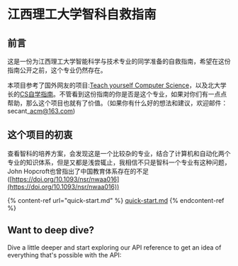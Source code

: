 # 江西理工大学智科自救指南

## 前言

&#x20;   这是一份为江西理工大学智能科学与技术专业的同学准备的自救指南，希望在这份指南公开之前，这个专业仍然存在。

&#x20;   本项目参考了国外网友的项目:[Teach yourself Computer Science](https://teachyourselfcs.com)，以及北大学长的[CS自学指南](https://csdiy.wiki)。不管看到这份指南的你是否是这个专业，如果对你们有一点点帮助，那么这个项目也就有了价值。（如果你有什么好的想法和建议，欢迎邮件：secant\_acm@163.com)

## 这个项目的初衷

&#x20; 查看智科的培养方案，会发现这是一个比较杂的专业，结合了计算机和自动化两个专业的知识体系，但是又都是浅尝辄止，我相信不只是智科一个专业有这种问题，John Hopcroft也曾指出了中国教育体系存在的不足([https://doi.org/10.1093/nsr/nwaa016](https://doi.org/10.1093/nsr/nwaa016))

{% content-ref url="quick-start.md" %}
[quick-start.md](quick-start.md)
{% endcontent-ref %}

## Want to deep dive?

Dive a little deeper and start exploring our API reference to get an idea of everything that's possible with the API:

